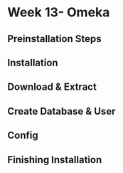 # Week 13- Omeka

## Preinstallation Steps

## Installation

## Download & Extract

## Create Database & User

## Config

## Finishing Installation 
